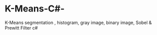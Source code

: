 # K-Means-C#-
K-Means segmentation , histogram, gray image, binary image, Sobel &amp; Prewitt Filter c#
